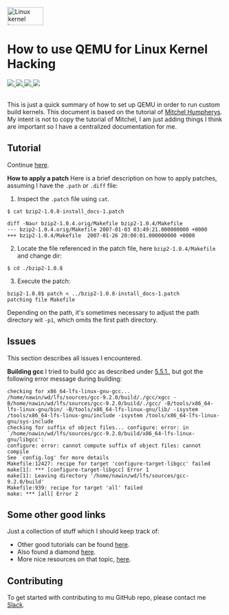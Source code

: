 
<a href="https://www.kernel.org">
  <img src="https://itsfoss.com/wp-content/uploads/2017/12/Linux-Kernel-5-featured.jpg" alt="Linux kernel image" height="42px" width="84px">
</a>

# How to use QEMU for Linux Kernel Hacking</h1>

<div>
    <a href="https://github.com/NaPiZip/Linux-kernel-development">
        <img src="https://img.shields.io/badge/Document%20Version-1.0.0-brightgreen.svg"/>
    </a>
    <a href="https://www.qemu.org/">
        <img src="https://img.shields.io/badge/QEMU-2.11.1-blue"/>
    </a>
    <a href="https://www.busybox.net/">
        <img src="https://img.shields.io/badge/BusyBox-1.31.0-blue"/>
    </a>
    <a href="https://www.kernel.org/">
        <img src="https://img.shields.io/badge/Linux%20Kernel-%20%095.3.1-blue"/>
    </a>
 </div>
<br/>

This is just a quick summary of how to set up QEMU in order to run custom build kernels. This document is based on the tutorial of [Mitchel Humpherys](http://mgalgs.github.io/2015/05/16/how-to-build-a-custom-linux-kernel-for-qemu-2015-edition.html). My intent is not to copy the tutorial of Mitchel, I am just adding things I think are important so I have a centralized documentation for me.

## Tutorial

Continue [here](http://www.linuxfromscratch.org/lfs/view/stable/chapter05/gcc-pass1.html).

<b>How to apply a patch</b>
Here is a brief description on how to apply patches, assuming I have the `.path` or `.diff` file:
1. Inspect the `.patch` file using `cat`.
  ```
  $ cat bzip2-1.0.8-install_docs-1.patch

  diff -Naur bzip2-1.0.4.orig/Makefile bzip2-1.0.4/Makefile
  --- bzip2-1.0.4.orig/Makefile	2007-01-03 03:49:21.000000000 +0000
  +++ bzip2-1.0.4/Makefile	2007-01-26 20:00:01.000000000 +0000
  ```
2. Locate the file referenced in the patch file, here `bzip2-1.0.4/Makefile` and change dir:
  ```
  $ cd ./bzip2-1.0.8
  ```
3. Execute the patch:
  ```
  bzip2-1.0.8$ patch < ../bzip2-1.0.8-install_docs-1.patch
  patching file Makefile
  ```

  Depending on the path, it's sometimes necessary to adjust the path directory wit `-p1`, which omits the first path directory.

## Issues
This section describes all issues I encountered.

<b>Building gcc</b>
I tried to build gcc as described under [5.5.1.](http://www.linuxfromscratch.org/lfs/view/stable/chapter05/gcc-pass1.html), but got the following error message during building:
```
checking for x86_64-lfs-linux-gnu-gcc... /home/nawin/wd/lfs/sources/gcc-9.2.0/build/./gcc/xgcc -B/home/nawin/wd/lfs/sources/gcc-9.2.0/build/./gcc/ -B/tools/x86_64-lfs-linux-gnu/bin/ -B/tools/x86_64-lfs-linux-gnu/lib/ -isystem /tools/x86_64-lfs-linux-gnu/include -isystem /tools/x86_64-lfs-linux-gnu/sys-include   
checking for suffix of object files... configure: error: in `/home/nawin/wd/lfs/sources/gcc-9.2.0/build/x86_64-lfs-linux-gnu/libgcc':
configure: error: cannot compute suffix of object files: cannot compile
See `config.log' for more details
Makefile:12427: recipe for target 'configure-target-libgcc' failed
make[1]: *** [configure-target-libgcc] Error 1
make[1]: Leaving directory '/home/nawin/wd/lfs/sources/gcc-9.2.0/build'
Makefile:939: recipe for target 'all' failed
make: *** [all] Error 2
```

## Some other good links
Just a collection of stuff which I should keep track of:
- Other good tutorials can be found [here](https://kernelnewbies.org/).
- Also found a diamond [here](http://www.linuxfromscratch.org).
- More nice resources on that topic, [here](https://www.threatstack.com/blog/c-in-the-linux-kernel).

## Contributing
To get started with contributing to mu GitHub repo, please contact me <a href="https://slack.com/">Slack<a/>.
